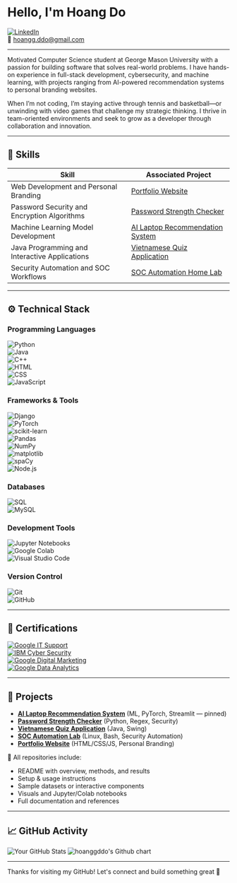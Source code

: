 # Hello, I'm Hoang Do  
[![LinkedIn](https://img.shields.io/badge/-LinkedIn-0072b1?&style=for-the-badge&logo=linkedin&logoColor=white)](https://www.linkedin.com/in/hoang-do-/)  
📧 hoangg.ddo@gmail.com 

---

Motivated Computer Science student at George Mason University with a passion for building software that solves real-world problems. I have hands-on experience in full-stack development, cybersecurity, and machine learning, with projects ranging from AI-powered recommendation systems to personal branding websites.

When I’m not coding, I’m staying active through tennis and basketball—or unwinding with video games that challenge my strategic thinking. I thrive in team-oriented environments and seek to grow as a developer through collaboration and innovation.

---

## 🧠 Skills

| Skill                                         | Associated Project         |
|-----------------------------------------------|----------------------------|
| Web Development and Personal Branding         | [Portfolio Website](https://hoanggddo.github.io/home/index.html) |
| Password Security and Encryption Algorithms   | [Password Strength Checker](https://github.com/hoanggddo/password-checker) |
| Machine Learning Model Development            | [AI Laptop Recommendation System](https://github.com/hoanggddo/ai-laptop-recommendation-system) |
| Java Programming and Interactive Applications | [Vietnamese Quiz Application](https://github.com/hoanggddo/quiz-application) |
| Security Automation and SOC Workflows         | [SOC Automation Home Lab](https://github.com/hoanggddo/soc-automation-lab) |

---

## ⚙️ Technical Stack

### Programming Languages  
![Python](https://img.shields.io/badge/-Python-3776AB?&style=for-the-badge&logo=Python&logoColor=white)  
![Java](https://img.shields.io/badge/-Java-007396?&style=for-the-badge&logo=Java&logoColor=white)  
![C++](https://img.shields.io/badge/-C++-00599C?&style=for-the-badge&logo=C%2B%2B&logoColor=white)  
![HTML](https://img.shields.io/badge/-HTML-E34F26?&style=for-the-badge&logo=HTML5&logoColor=white)  
![CSS](https://img.shields.io/badge/-CSS-1572B6?&style=for-the-badge&logo=CSS3&logoColor=white)  
![JavaScript](https://img.shields.io/badge/-JavaScript-F7DF1E?&style=for-the-badge&logo=JavaScript&logoColor=black)  


### Frameworks & Tools  
![Django](https://img.shields.io/badge/-Django-092E20?&style=for-the-badge&logo=Django&logoColor=white)  
![PyTorch](https://img.shields.io/badge/-PyTorch-EE4C2C?&style=for-the-badge&logo=PyTorch&logoColor=white)  
![scikit-learn](https://img.shields.io/badge/-scikit--learn-F7931E?&style=for-the-badge&logo=scikit-learn&logoColor=white)  
![Pandas](https://img.shields.io/badge/-Pandas-150458?&style=for-the-badge&logo=pandas&logoColor=white)  
![NumPy](https://img.shields.io/badge/-NumPy-013243?&style=for-the-badge&logo=numpy&logoColor=white)  
![matplotlib](https://img.shields.io/badge/-Matplotlib-11557C?&style=for-the-badge&logo=plotly&logoColor=white)  
![spaCy](https://img.shields.io/badge/-spaCy-09A3D5?&style=for-the-badge)  
![Node.js](https://img.shields.io/badge/-Node.js-339933?&style=for-the-badge&logo=node.js&logoColor=white)  

### Databases  
![SQL](https://img.shields.io/badge/-SQL-4479A1?&style=for-the-badge&logo=postgresql&logoColor=white)  
![MySQL](https://img.shields.io/badge/-MySQL-00758F?&style=for-the-badge&logo=mysql&logoColor=white)  

### Development Tools  
![Jupyter Notebooks](https://img.shields.io/badge/-Jupyter-F37626?&style=for-the-badge&logo=Jupyter&logoColor=white)  
![Google Colab](https://img.shields.io/badge/-Google%20Colab-F9AB00?&style=for-the-badge&logo=googlecolab&logoColor=white)  
![Visual Studio Code](https://img.shields.io/badge/-VS%20Code-007ACC?&style=for-the-badge&logo=visual-studio-code&logoColor=white)  


### Version Control  
![Git](https://img.shields.io/badge/-Git-F05032?&style=for-the-badge&logo=git&logoColor=white)  
![GitHub](https://img.shields.io/badge/-GitHub-181717?&style=for-the-badge&logo=github&logoColor=white)  



---

## 📜 Certifications

[![Google IT Support](https://img.shields.io/badge/-Google%20IT%20Support-4285F4?&style=for-the-badge&logo=Google&logoColor=white)](https://coursera.org/share/1396b022977b23dc041ee412a57cdcce)  
[![IBM Cyber Security](https://img.shields.io/badge/-IBM%20Cyber%20Security-0054A1?&style=for-the-badge&logo=IBM&logoColor=white)](https://coursera.org/share/fc513e659ced5ed50c6a3a2f2a850ef2)  
[![Google Digital Marketing](https://img.shields.io/badge/-Google%20Digital%20Marketing%20and%20E%26Commerce-34A853?&style=for-the-badge&logo=Google&logoColor=white)](https://coursera.org/share/f1ba57e71159547bcbaf55ee9f208836)  
[![Google Data Analytics](https://img.shields.io/badge/-Google%20Data%20Analytics-34A853?&style=for-the-badge&logo=Google&logoColor=white)](https://coursera.org/share/f2f73aa2c1474e229260d90c3ddff04a)  

---

## 🚀 Projects

- **[AI Laptop Recommendation System](https://github.com/hoanggddo/ai-laptop-recommendation-system)** (ML, PyTorch, Streamlit — pinned)  
- **[Password Strength Checker](https://github.com/hoanggddo/password-checker)** (Python, Regex, Security)  
- **[Vietnamese Quiz Application](https://github.com/hoanggddo/quiz-application)** (Java, Swing)  
- **[SOC Automation Lab](https://github.com/hoanggddo/soc-automation-lab)** (Linux, Bash, Security Automation)  
- **[Portfolio Website](https://hoanggddo.github.io/home/index.html)** (HTML/CSS/JS, Personal Branding)  

🧾 All repositories include:
- README with overview, methods, and results  
- Setup & usage instructions  
- Sample datasets or interactive components  
- Visuals and Jupyter/Colab notebooks  
- Full documentation and references  

---

## 📈 GitHub Activity

![Your GitHub Stats](https://github-readme-stats.vercel.app/api?username=hoanggddo&show_icons=true&theme=tokyonight)
<img src="http://ghchart.rshah.org/hoanggddo" alt="hoanggddo's Github chart" />


---

Thanks for visiting my GitHub! Let's connect and build something great 🚀
